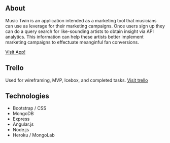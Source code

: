 ## About
Music Twin is an application intended as a marketing tool that musicians can use
as leverage for their marketing campaigns. Once users sign up they can do a query
search for like-sounding artists to obtain insight via API analytics. This information
can help these artists better implement marketing campaigns to effectuate meanginful
fan conversions.

[Visit App!](https://musictwin.herokuapp.com/#/home)

## Trello
Used for wireframing, MVP, Icebox, and completed tasks.
[Visit trello](https://trello.com/b/R9Cyskm1/music-twin2)

## Technologies

- Bootstrap / CSS
- MongoDB
- Express
- Angular.js
- Node.js
- Heroku / MongoLab
